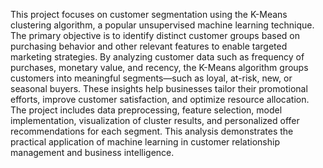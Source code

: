 This project focuses on customer segmentation using the K-Means clustering algorithm, a popular unsupervised machine learning technique. The primary objective is to identify distinct customer groups based on purchasing behavior and other relevant features to enable targeted marketing strategies. By analyzing customer data such as frequency of purchases, monetary value, and recency, the K-Means algorithm groups customers into meaningful segments—such as loyal, at-risk, new, or seasonal buyers. These insights help businesses tailor their promotional efforts, improve customer satisfaction, and optimize resource allocation. The project includes data preprocessing, feature selection, model implementation, visualization of cluster results, and personalized offer recommendations for each segment. This analysis demonstrates the practical application of machine learning in customer relationship management and business intelligence.
